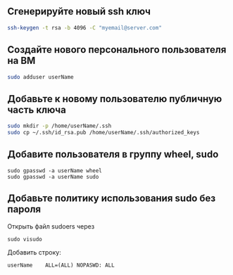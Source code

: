 ## Сгенерируйте новый ssh ключ

```sh
ssh-keygen -t rsa -b 4096 -C "myemail@server.com"
```

## Создайте нового персонального пользователя на ВМ

```sh
sudo adduser userName
```

## Добавьте к новому пользователю публичную часть ключа

```sh
sudo mkdir -p /home/userName/.ssh
sudo cp ~/.ssh/id_rsa.pub /home/userName/.ssh/authorized_keys
```

## Добавите пользователя в группу wheel, sudo

```
sudo gpasswd -a userName wheel
sudo gpasswd -a userName sudo
```

## Добавьте политику использования sudo без пароля

Открыть файл sudoers через

```
sudo visudo
```

Добавить строку:

```
userName    ALL=(ALL) NOPASWD: ALL

```
